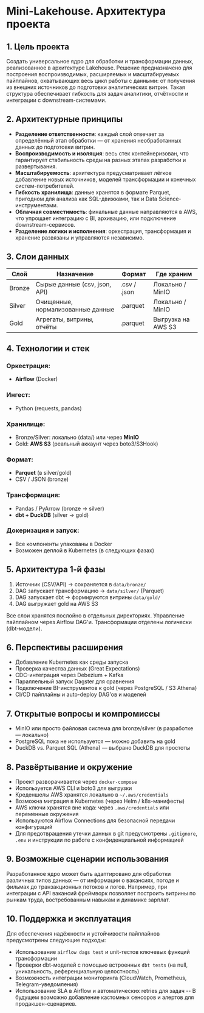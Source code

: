 # Mini-Lakehouse. Архитектура проекта
## 1. Цель проекта
Создать универсальное ядро для обработки и трансформации данных, реализованное в архитектуре Lakehouse. Решение предназначено для построения воспроизводимых, расширяемых и масштабируемых пайплайнов, охватывающих весь цикл работы с данными: от получения из внешних источников до подготовки аналитических витрин. Такая структура обеспечивает гибкость для задач аналитики, отчётности и интеграции с downstream-системами.

## 2. Архитектурные принципы

- **Разделение ответственности**: каждый слой отвечает за определённый этап обработки — от хранения необработанных данных до подготовки витрин.
- **Воспроизводимость и изоляция**: весь стек контейнеризован, что гарантирует стабильность среды на разных этапах разработки и развертывания.
- **Масштабируемость**: архитектура предусматривает лёгкое добавление новых источников, моделей трансформации и конечных систем-потребителей.
- **Гибкость хранилища**: данные хранятся в формате Parquet, пригодном для анализа как SQL-движками, так и Data Science-инструментами.
- **Облачная совместимость**: финальные данные направляются в AWS, что упрощает интеграцию с BI, архивацию, или подключение downstream-сервисов.
- **Разделение логики и исполнения**: оркестрация, трансформация и хранение развязаны и управляются независимо.

## 3. Слои данных

| Слой   | Назначение                        | Формат       | Где храним            |
|--------|-----------------------------------|--------------|------------------------|
| Bronze | Сырые данные (csv, json, API)     | .csv / .json | Локально / MinIO       |
| Silver | Очищенные, нормализованные данные | .parquet     | Локально / MinIO       |
| Gold   | Агрегаты, витрины, отчёты         | .parquet     | Выгрузка на AWS S3     |

## 4. Технологии и стек

### Оркестрация:
- **Airflow** (Docker)

### Ингест:
- Python (requests, pandas)

### Хранилище:
- Bronze/Silver: локально (data/) или через **MinIO**
- Gold: **AWS S3** (реальный аккаунт через boto3/S3Hook)

### Формат:
- **Parquet** (в silver/gold)
- CSV / JSON (bronze)

### Трансформация:
- Pandas / PyArrow (bronze → silver)
- **dbt + DuckDB** (silver → gold)

### Докеризация и запуск:
- Все компоненты упакованы в Docker
- Возможен деплой в Kubernetes (в следующих фазах)

## 5. Архитектура 1-й фазы

1. Источник (CSV/API) → сохраняется в `data/bronze/`
2. DAG запускает трансформацию → `data/silver/` (Parquet)
3. DAG запускает dbt → формируются витрины `data/gold/`
4. DAG выгружает gold на AWS S3

Все слои хранятся послойно в отдельных директориях. Управление пайплайном через Airflow DAG'и. Трансформации отделены логически (dbt-модели).

## 6. Перспективы расширения
- Добавление Kubernetes как среды запуска
- Проверка качества данных (Great Expectations)
- CDC-интеграция через Debezium + Kafka
- Параллельный запуск Dagster для сравнения
- Подключение BI-инструментов к gold (через PostgreSQL / S3 Athena)
- CI/CD пайплайны и auto-deploy DAG’ов и моделей

## 7. Открытые вопросы и компромиссы
- MinIO или просто файловая система для bronze/silver (в разработке — локально)
- PostgreSQL пока не используется — можно добавить на gold
- DuckDB vs. Parquet SQL (Athena) — выбрано DuckDB для простоты

## 8. Развёртывание и окружение
- Проект разворачивается через `docker-compose`
- Используется AWS CLI и boto3 для выгрузки
- Креденшелы AWS хранятся локально в `~/.aws/credentials`
- Возможна миграция в Kubernetes (через Helm / k8s-манифесты)
- AWS ключи хранятся вне кода: через `.aws/credentials` или переменные окружения
- Используются Airflow Connections для безопасной передачи конфигураций
- Для предотвращения утечки данных в git предусмотрены `.gitignore`, `.env` и инструкции по работе с конфиденциальной информацией

## 9. Возможные сценарии использования
Разработанное ядро может быть адаптировано для обработки различных типов данных — от информации о вакансиях, погоде и фильмах до транзакционных потоков и логов.
Например, при интеграции с API вакансий фреймворк позволяет построить витрины по рынкам труда, востребованным навыкам и динамике зарплат.

## 10. Поддержка и эксплуатация

Для обеспечения надёжности и устойчивости пайплайнов предусмотрены следующие подходы:

- Использование `airflow dags test` и unit-тестов ключевых функций трансформации
- Проверки dbt-моделей с помощью встроенных `dbt tests` (на null, уникальность, референциальную целостность)
- Возможность интеграции мониторинга (CloudWatch, Prometheus, Telegram-уведомления)
- Использование SLA в Airflow и автоматических retries для задач
--
В будущем возможно добавление кастомных сенсоров и алертов для продакшен-сценариев.
